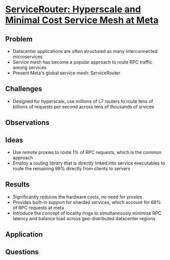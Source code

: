 # [ServiceRouter: Hyperscale and Minimal Cost Service Mesh at Meta](https://www.usenix.org/system/files/osdi23-saokar.pdf)
## Problem
- Datacenter applications are often structured as many interconnected microservices
- Service mesh has become a popular approach to route RPC traffic among services
- Present Meta's global service mesh: ServiceRouter
## Challenges
- Designed for hyperscale, use millions of L7 routers to route tens of billions of requests per second across tens of thousands of srvices

## Observations

## Ideas
- Use remote proxies to route 1% of RPC requests, which is the common approach
- Employ a routing library that is directly linked into service executables to route the remaining 99% directly from clients to servers

## Results
- Significantly reduces the hardware costs, no need for proxies
- Provides built-in support for sharded services, which account for 68% of RPC requests at meta
- Introduce the concept of locality rings to simultaneously minimize RPC latency and balance load across geo-distributed datacenter regions

## Application

## Questions